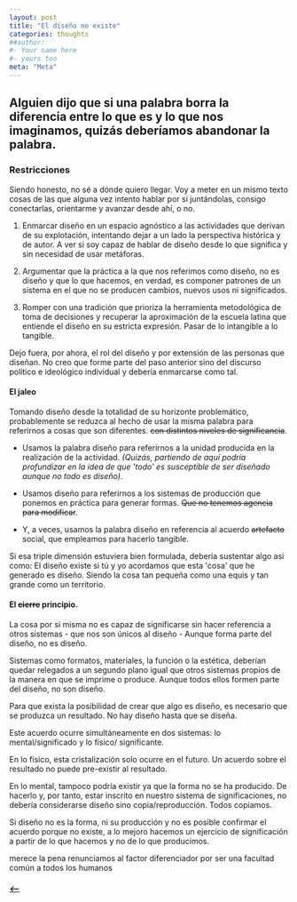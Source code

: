 ```yaml
---
layout: post
title: "El diseño no existe"
categories: thoughts
##author:
#- Your name here
#- yours too
meta: "Meta"
---
```


## Alguien dijo que si una palabra borra la diferencia entre lo que es y lo que nos imaginamos, quizás deberíamos abandonar la palabra.

### Restricciones
Siendo honesto, no sé a dónde quiero llegar. Voy a meter en un mismo texto cosas de las que alguna vez intento hablar por si juntándolas, consigo conectarlas, orientarme y avanzar desde ahí, o no.

1. Enmarcar diseño en un espacio agnóstico a las actividades que derivan de su explotación, intentando dejar a un lado la perspectiva histórica y de autor. A ver si soy capaz de hablar de diseño desde lo que significa y sin necesidad de usar metáforas.

2. Argumentar que la práctica a la que nos referimos como diseño, no es diseño y que lo que hacemos, en verdad, es componer patrones de un sistema en el que no se producen cambios, nuevos usos ni significados.

3. Romper con una tradición que prioriza la herramienta metodológica de toma de decisiones y recuperar la aproximación de la escuela latina que entiende el diseño en su estricta expresión. Pasar de lo intangible a lo tangible.  

Dejo fuera, por ahora, el rol del diseño y por extensión de las personas que diseñan. No creo que forme parte del paso anterior sino del discurso político e ideológico individual y debería enmarcarse como tal.

#### El jaleo
Tomando diseño desde la totalidad de su horizonte problemático, probablemente se reduzca al hecho de usar la misma palabra para referirnos a cosas que son diferentes. ~~con distintos niveles de significancia~~.

- Usamos la palabra diseño para referirnos a la unidad producida en la realización de la actividad. *(Quizás, partiendo de aquí podría profundizar en la idea de que 'todo' es susceptible de ser diseñado aunque no todo es diseño).*

- Usamos diseño para referirnos a los sistemas de producción que ponemos en práctica para generar formas. ~~Que no tenemos agencia para modificar~~.

- Y, a veces, usamos la palabra diseño en referencia al acuerdo ~~artefacto~~ social, que empleamos para hacerlo tangible.

Si esa triple dimensión estuviera bien formulada, debería sustentar algo asi como: El diseño existe si tú y yo acordamos que esta 'cosa' que he generado es diseño. Siendo la cosa tan pequeña como una equis y tan grande como un territorio.

#### El ~~cierre~~ principio.
La cosa por si misma no es capaz de significarse sin hacer referencia a otros sistemas - que nos son únicos al diseño - Aunque forma parte del diseño, no es diseño.

Sistemas como formatos, materiales, la función o la estética, deberían quedar relegados a un segundo plano igual que otros sistemas propios de la manera en que se imprime o produce. Aunque todos ellos formen parte del diseño, no son diseño.

Para que exista la posibilidad de crear que algo es diseño, es necesario que se produzca un resultado. No hay diseño hasta que se diseña.

Este acuerdo ocurre simultáneamente en dos sistemas: lo mental/significado y lo físico/ significante.

En lo físico, esta cristalización solo ocurre en el futuro. Un acuerdo sobre el resultado no puede pre-existir al resultado.

En lo mental, tampoco podría existir ya que la forma no se ha producido. De hacerlo y, por tanto, estar inscrito en nuestro sistema de significaciones, no debería  considerarse diseño sino copia/reproducción. Todos copiamos.



Si diseño no es la forma, ni su producción y no es posible confirmar el acuerdo porque no existe, a lo mejoro hacemos un ejercicio de significación a partir de lo que hacemos y no de lo que producimos.


 merece la pena renunciamos al factor diferenciador por ser una facultad común a todos los humanos




##### [⟵](/../../incomplete/index.html)
